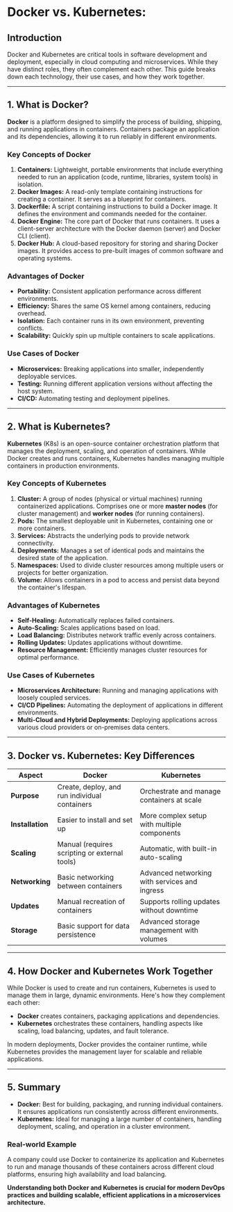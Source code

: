 # Docker vs. Kubernetes:

## Introduction
Docker and Kubernetes are critical tools in software development and deployment, especially in cloud computing and microservices. While they have distinct roles, they often complement each other. This guide breaks down each technology, their use cases, and how they work together.

---

## 1. What is Docker?

**Docker** is a platform designed to simplify the process of building, shipping, and running applications in containers. Containers package an application and its dependencies, allowing it to run reliably in different environments.

### Key Concepts of Docker

1. **Containers:** Lightweight, portable environments that include everything needed to run an application (code, runtime, libraries, system tools) in isolation.
2. **Docker Images:** A read-only template containing instructions for creating a container. It serves as a blueprint for containers.
3. **Dockerfile:** A script containing instructions to build a Docker image. It defines the environment and commands needed for the container.
4. **Docker Engine:** The core part of Docker that runs containers. It uses a client-server architecture with the Docker daemon (server) and Docker CLI (client).
5. **Docker Hub:** A cloud-based repository for storing and sharing Docker images. It provides access to pre-built images of common software and operating systems.

### Advantages of Docker

- **Portability:** Consistent application performance across different environments.
- **Efficiency:** Shares the same OS kernel among containers, reducing overhead.
- **Isolation:** Each container runs in its own environment, preventing conflicts.
- **Scalability:** Quickly spin up multiple containers to scale applications.

### Use Cases of Docker

- **Microservices:** Breaking applications into smaller, independently deployable services.
- **Testing:** Running different application versions without affecting the host system.
- **CI/CD:** Automating testing and deployment pipelines.

---

## 2. What is Kubernetes?

**Kubernetes** (K8s) is an open-source container orchestration platform that manages the deployment, scaling, and operation of containers. While Docker creates and runs containers, Kubernetes handles managing multiple containers in production environments.

### Key Concepts of Kubernetes

1. **Cluster:** A group of nodes (physical or virtual machines) running containerized applications. Comprises one or more **master nodes** (for cluster management) and **worker nodes** (for running containers).
2. **Pods:** The smallest deployable unit in Kubernetes, containing one or more containers.
3. **Services:** Abstracts the underlying pods to provide network connectivity.
4. **Deployments:** Manages a set of identical pods and maintains the desired state of the application.
5. **Namespaces:** Used to divide cluster resources among multiple users or projects for better organization.
6. **Volume:** Allows containers in a pod to access and persist data beyond the container's lifespan.

### Advantages of Kubernetes

- **Self-Healing:** Automatically replaces failed containers.
- **Auto-Scaling:** Scales applications based on load.
- **Load Balancing:** Distributes network traffic evenly across containers.
- **Rolling Updates:** Updates applications without downtime.
- **Resource Management:** Efficiently manages cluster resources for optimal performance.

### Use Cases of Kubernetes

- **Microservices Architecture:** Running and managing applications with loosely coupled services.
- **CI/CD Pipelines:** Automating the deployment of applications in different environments.
- **Multi-Cloud and Hybrid Deployments:** Deploying applications across various cloud providers or on-premises data centers.

---

## 3. Docker vs. Kubernetes: Key Differences

| Aspect                   | Docker                                       | Kubernetes                                    |
|--------------------------|----------------------------------------------|-----------------------------------------------|
| **Purpose**              | Create, deploy, and run individual containers | Orchestrate and manage containers at scale    |
| **Installation**         | Easier to install and set up                 | More complex setup with multiple components   |
| **Scaling**              | Manual (requires scripting or external tools) | Automatic, with built-in auto-scaling         |
| **Networking**           | Basic networking between containers         | Advanced networking with services and ingress |
| **Updates**              | Manual recreation of containers             | Supports rolling updates without downtime     |
| **Storage**              | Basic support for data persistence          | Advanced storage management with volumes      |

---

## 4. How Docker and Kubernetes Work Together

While Docker is used to create and run containers, Kubernetes is used to manage them in large, dynamic environments. Here's how they complement each other:

- **Docker** creates containers, packaging applications and dependencies.
- **Kubernetes** orchestrates these containers, handling aspects like scaling, load balancing, updates, and fault tolerance.

In modern deployments, Docker provides the container runtime, while Kubernetes provides the management layer for scalable and reliable applications.

---

## 5. Summary

- **Docker:** Best for building, packaging, and running individual containers. It ensures applications run consistently across different environments.
- **Kubernetes:** Ideal for managing a large number of containers, handling deployment, scaling, and operation in a cluster environment.

### Real-world Example
A company could use Docker to containerize its application and Kubernetes to run and manage thousands of these containers across different cloud platforms, ensuring high availability and load balancing.

**Understanding both Docker and Kubernetes is crucial for modern DevOps practices and building scalable, efficient applications in a microservices architecture.**
